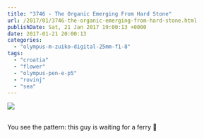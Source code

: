 ```yaml
---
title: "3746 - The Organic Emerging From Hard Stone"
url: /2017/01/3746-the-organic-emerging-from-hard-stone.html
publishDate: Sat, 21 Jan 2017 19:00:13 +0000
date: 2017-01-21 20:00:13
categories: 
  - "olympus-m-zuiko-digital-25mm-f1-8"
tags: 
  - "croatia"
  - "flower"
  - "olympus-pen-e-p5"
  - "rovinj"
  - "sea"
---
```

<div class="container">
<div class="center"><a target="_blank" href="https://d25zfm9zpd7gm5.cloudfront.net/1200x1200/2016/20160731_083541_lr.jpg"><img class="webfeedsFeaturedVisual" src="https://d25zfm9zpd7gm5.cloudfront.net/0600x0600/2016/20160731_083541_lr.jpg" /></a></div>
</div>
<br />

You see the pattern: this guy is waiting for a ferry 🙂
